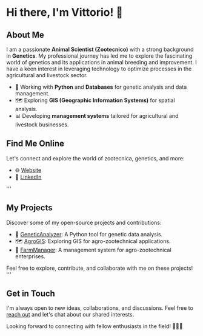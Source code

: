 # Hi there, I'm Vittorio! 👋

## About Me

I am a passionate **Animal Scientist (Zootecnico)** with a strong background in **Genetics**. My professional journey has led me to explore the fascinating world of genetics and its applications in animal breeding and improvement. I have a keen interest in leveraging technology to optimize processes in the agricultural and livestock sector.

- 🧬 Working with **Python** and **Databases** for genetic analysis and data management.
- 🗺️ Exploring **GIS (Geographic Information Systems)** for spatial analysis.
- 📊 Developing **management systems** tailored for agricultural and livestock businesses.

## Find Me Online

Let's connect and explore the world of zootecnica, genetics, and more:

- 🌐 [Website](https://www.facebook.com/rammauro/)
- 💼 [LinkedIn](https://www.linkedin.com/in/vittorio-rammauro/)

<!-- Inizia a nascondere il codice -->
'''
## My Projects

Discover some of my open-source projects and contributions:

- 🧪 [GeneticAnalyzer](https://github.com/yourusername/genetic-analyzer): A Python tool for genetic data analysis.
- 🗺️ [AgroGIS](https://github.com/yourusername/agro-gis): Exploring GIS for agro-zootechnical applications.
- 🏢 [FarmManager](https://github.com/yourusername/farm-manager): A management system for agro-zootechnical enterprises.

Feel free to explore, contribute, and collaborate with me on these projects!
'''
<!-- Termina il codice nascosto -->

## Get in Touch

I'm always open to new ideas, collaborations, and discussions. Feel free to [reach out](mailto:vittorio.rammauro@email.it) and let's chat about our shared interests.

Looking forward to connecting with fellow enthusiasts in the field! 🐄🌱🧬
